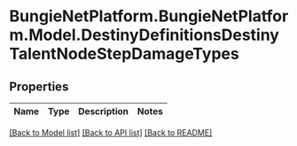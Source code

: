 # BungieNetPlatform.BungieNetPlatform.Model.DestinyDefinitionsDestinyTalentNodeStepDamageTypes
## Properties

Name | Type | Description | Notes
------------ | ------------- | ------------- | -------------

[[Back to Model list]](../README.md#documentation-for-models) [[Back to API list]](../README.md#documentation-for-api-endpoints) [[Back to README]](../README.md)

